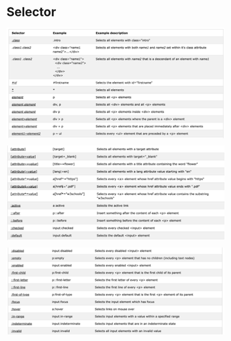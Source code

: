 # Selector

![](../.gitbook/assets/image.png)

![](../.gitbook/assets/image%20%2818%29.png)

![](../.gitbook/assets/image%20%2819%29.png)



